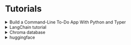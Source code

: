 # Tutorials
<details>
  <summary>Build a Command-Line To-Do App With Python and Typer</summary>
  https://realpython.com/python-typer-cli/#demo
</details>

<details>
  <summary>LangChain tutorial</summary>
  https://python.langchain.com/v0.2/docs/tutorials/pdf_qa/
</details>

<details>
  <summary>Chroma database</summary>
  https://www.trychroma.com/
</details>

<details>
  <summary>huggingface</summary>
  https://huggingface.co/
</details>